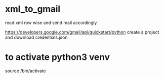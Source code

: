 # xml_to_gmail
read xml row wise and send mail accordingly

https://developers.google.com/gmail/api/quickstart/python
create a project and download credentials.json

# to activate python3 venv
source <env name>/bin/activate

